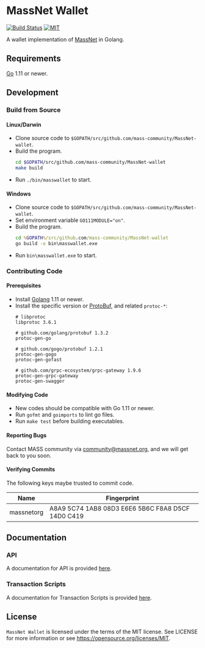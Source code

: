 # MassNet Wallet

[![Build Status](https://travis-ci.org/mass-community/MassNet-wallet.svg)](https://travis-ci.org/mass-community/MassNet-wallet) [![MIT](https://img.shields.io/badge/license-MIT-brightgreen.svg)](./LICENSE)

A wallet implementation of [MassNet](http://www.massnet.org/) in Golang.

## Requirements

  [Go](http://golang.org) 1.11 or newer.

## Development

### Build from Source

#### Linux/Darwin

- Clone source code to `$GOPATH/src/github.com/mass-community/MassNet-wallet`.
- Build the program.
  ```bash
  cd $GOPATH/src/github.com/mass-community/MassNet-wallet
  make build
  ```
- Run `./bin/masswallet` to start.

#### Windows

- Clone source code to `$GOPATH/src/github.com/mass-community/MassNet-wallet`.
- Set environment variable `GO111MODULE="on"`.
- Build the program.
  ```bat
  cd %GOPATH%/src/github.com/mass-community/MassNet-wallet
  go build -o bin\masswallet.exe
  ```
- Run `bin\masswallet.exe` to start.

### Contributing Code

#### Prerequisites

- Install [Golang](http://golang.org) 1.11 or newer.
- Install the specific version or [ProtoBuf](https://developers.google.com/protocol-buffers), and related `protoc-*`:
  ```
  # libprotoc
  libprotoc 3.6.1
  
  # github.com/golang/protobuf 1.3.2
  protoc-gen-go
  
  # github.com/gogo/protobuf 1.2.1
  protoc-gen-gogo
  protoc-gen-gofast
  
  # github.com/grpc-ecosystem/grpc-gateway 1.9.6
  protoc-gen-grpc-gateway
  protoc-gen-swagger
  ```

#### Modifying Code

- New codes should be compatible with Go 1.11 or newer.
- Run `gofmt` and `goimports` to lint go files.
- Run `make test` before building executables.

#### Reporting Bugs

Contact MASS community via community@massnet.org, and we will get back to you soon.

#### Verifying Commits

The following keys maybe trusted to commit code.

| Name | Fingerprint |
|------|-------------|
| massnetorg | A8A9 5C74 1AB8 08D3 E6E6  5B6C F8A8 D5CF 14D0 C419 |

## Documentation

### API

A documentation for API is provided [here](docs/API_en.md).

### Transaction Scripts

A documentation for Transaction Scripts is provided [here](docs/script_en.md).

## License

`MassNet Wallet` is licensed under the terms of the MIT license. See LICENSE for more information or see https://opensource.org/licenses/MIT.